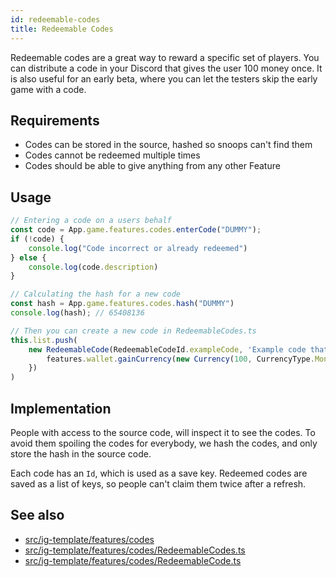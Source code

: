 ```yaml
---
id: redeemable-codes
title: Redeemable Codes
---
```


Redeemable codes are a great way to reward a specific set of players.
You can distribute a code in your Discord that gives the user 100 money once.
It is also useful for an early beta, where you can let the testers skip the early game with a code.

## Requirements
- Codes can be stored in the source, hashed so snoops can't find them
- Codes cannot be redeemed multiple times
- Codes should be able to give anything from any other Feature

## Usage
```ts
// Entering a code on a users behalf
const code = App.game.features.codes.enterCode("DUMMY");
if (!code) {
    console.log("Code incorrect or already redeemed")
} else {
    console.log(code.description)
}

// Calculating the hash for a new code
const hash = App.game.features.codes.hash("DUMMY")
console.log(hash); // 65408136

// Then you can create a new code in RedeemableCodes.ts
this.list.push(
    new RedeemableCode(RedeemableCodeId.exampleCode, 'Example code that gives 100 money, the key is "DUMMY"', 65408136, () => {
        features.wallet.gainCurrency(new Currency(100, CurrencyType.Money));
    })
)
```

## Implementation
People with access to the source code, will inspect it to see the codes.
To avoid them spoiling the codes for everybody, we hash the codes, and only store the hash in the source code.

Each code has an `Id`, which is used as a save key.
Redeemed codes are saved as a list of keys, so people can't claim them twice after a refresh.



## See also 
- [src/ig-template/features/codes](https://github.com/123ishaTest/incremental-game-template/tree/master/src/ig-template/features/codes)
- [src/ig-template/features/codes/RedeemableCodes.ts](https://github.com/123ishaTest/incremental-game-template/tree/master/src/ig-template/features/codes/RedeemableCodes.ts)
- [src/ig-template/features/codes/RedeemableCode.ts](https://github.com/123ishaTest/incremental-game-template/tree/master/src/ig-template/features/codes/RedeemableCode.ts)

